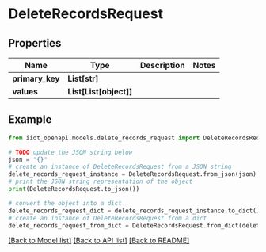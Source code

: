 # DeleteRecordsRequest


## Properties

Name | Type | Description | Notes
------------ | ------------- | ------------- | -------------
**primary_key** | **List[str]** |  | 
**values** | **List[List[object]]** |  | 

## Example

```python
from iiot_openapi.models.delete_records_request import DeleteRecordsRequest

# TODO update the JSON string below
json = "{}"
# create an instance of DeleteRecordsRequest from a JSON string
delete_records_request_instance = DeleteRecordsRequest.from_json(json)
# print the JSON string representation of the object
print(DeleteRecordsRequest.to_json())

# convert the object into a dict
delete_records_request_dict = delete_records_request_instance.to_dict()
# create an instance of DeleteRecordsRequest from a dict
delete_records_request_from_dict = DeleteRecordsRequest.from_dict(delete_records_request_dict)
```
[[Back to Model list]](../README.md#documentation-for-models) [[Back to API list]](../README.md#documentation-for-api-endpoints) [[Back to README]](../README.md)


